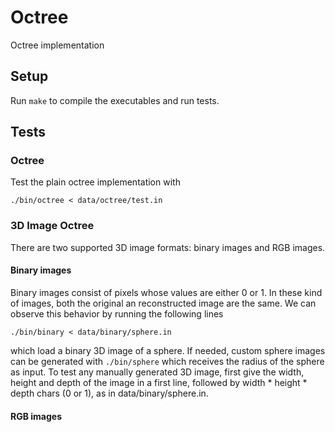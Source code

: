 # Octree

Octree implementation

## Setup

Run `make` to compile the executables and run tests.

## Tests

### Octree

Test the plain octree implementation with

```
./bin/octree < data/octree/test.in
```

### 3D Image Octree

There are two supported 3D image formats: binary images and RGB images.

#### Binary images

Binary images consist of pixels whose values are either 0 or 1. In these kind of images, both the original an reconstructed image are the same. We can observe this behavior by running the following lines

```
./bin/binary < data/binary/sphere.in
```

which load a binary 3D image of a sphere. If needed, custom sphere images can be generated with `./bin/sphere` which receives the radius of the sphere as input. To test any manually generated 3D image, first give the width, height and depth of the image in a first line, followed by width \* height \* depth chars (0 or 1), as in data/binary/sphere.in.

#### RGB images


